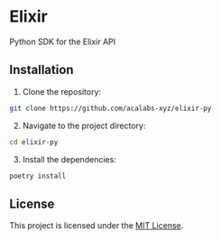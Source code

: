 # Elixir

Python SDK for the Elixir API

## Installation

1. Clone the repository:

```bash
git clone https://github.com/acalabs-xyz/elixir-py
```

2. Navigate to the project directory:

```bash
cd elixir-py
```

3. Install the dependencies:

```bash
poetry install
```

## License

This project is licensed under the [MIT License](https://opensource.org/licenses/MIT).
